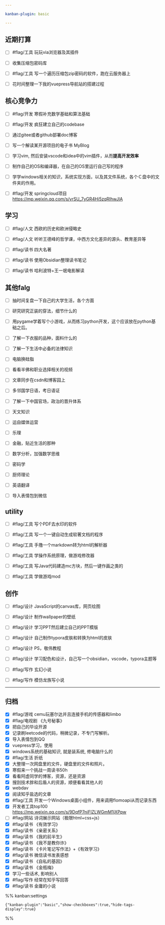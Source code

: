 ```yaml
---

kanban-plugin: basic

---
```


## 近期打算

- [ ] #flag/工具 玩玩via浏览器及其插件
- [ ] 收集压缩包密码库
- [ ] #flag/工具 写一个遍历压缩包zip密码的软件，跑在云服务器上
- [ ] 花时间整理一下我的vuepress导航站的搭建过程


## 核心竞争力

- [ ] #flag/开发 寒假补充数学基础和算法基础
- [ ] #flag/开发 疯狂建立自己的codebase
- [ ] 通过gitee或者github部署doc博客
- [ ] 写一个解读某开源项目的电子书 MyBlog
- [ ] 学习vim, 然后安装vscode和idea中的vim插件，从而**提高开发效率**
- [ ] 制作自己的OS和编译器，在自己的OS里运行自己写的程序
- [ ] 学学windows相关的知识，系统实现方面，以及其文件系统，各个Ｃ盘中的文件夹的作用。
- [ ] #flag/开发 springcloud项目 https://mp.weixin.qq.com/s/vrSU_7yGR4Hi5zqRIhwJlA


## 学习

- [ ] #flag/人文 西欧的历史和欧洲侵略史
- [ ] #flag/人文 听听王德峰的哲学课，中西方文化差异的源头、教育差异等
- [ ] #flag/读书 四大名著
- [ ] #flag/读书 使用Obsidian整理读书笔记
- [ ] #flag/读书 哈利波特+王一珉电影解读


## 其他falg

- [ ] 抽时间复盘一下自己的大学生活，各个方面
- [ ] 研究研究正装的穿法，细节什么的
- [ ] 用pygame学着写个小游戏，从而练习python开发，这个应该放在python基础之后。
- [ ] 了解一下衣服的品种，面料什么的
- [ ] 了解一下生活中必备的法律知识
- [ ] 电脑换硅脂
- [ ] 看看半佛和职业选择相关的视频
- [ ] 文章同步在csdn和博客园上
- [ ] 多邻国学日语，考日语证
- [ ] 了解一下中国官场，政治的晋升体系
- [ ] 天文知识
- [ ] 运自媒体运营
- [ ] 乐理
- [ ] 金融，贴近生活的那种
- [ ] 数学分析，加强数学思维
- [ ] 密码学
- [ ] 厨师理论
- [ ] 英语翻译
- [ ] 导入表情包到微信


## utility

- [ ] #flag/工具 写个PDF去水印的软件
- [ ] #flag/工具 写一个一键自动生成软著文档的程序
- [ ] #flag/工具 手撸一个markdown转为html的解析器
- [ ] #flag/工具 学操作系统原理，做游戏修改器
- [ ] #flag/工具 写Java代码建造mc方块，然后一键作画之类的
- [ ] #flag/工具 学做游戏mod


## 创作

- [ ] #flag/设计 JavaScript的canvas库，网页绘图
- [ ] #flag/设计 制作wallpaper的壁纸
- [ ] #flag/设计 学习PPT然后建立自己的PPT模版
- [ ] #flag/设计 自己制作typora皮肤和转换为html的皮肤
- [ ] #flag/设计 PS，敬伟教程
- [ ] #flag/设计 学习配色和设计，自己写一个obsidian，vscode，typora主题等
- [ ] #flag/写作 玄幻小说
- [ ] #flag/写作 模仿龙族写小说


***

## 归档

- [x] #flag/游戏 cemu玩塞尔达并且连接手机的传感器和limbo
- [x] #flag/电视剧 《九号秘事》
- [x] 把自己的毕设开源
- [x] 记录刷leetcode的代码，稍微记录，不专门写解析。
- [x] 导入表情包到QQ
- [x] vuepress学习，使用
- [x] windows系统的基础知识, 就是装系统, 修电脑什么的
- [x] #flag/生活 折纸
- [x] 大整理一次网盘里的文件，硬盘里的文件和照片。
- [x] 寒假来一个挑战一周读书50h
- [x] 看看阿虚同学的博客，资源，还是资源
- [x] 搜刮技术胖和后盾人的资源，顺便看看其他人的
- [x] webdav
- [x] 阅读知乎盐选的文章
- [x] #flag/工具 开发一个Windows桌面小组件，用来调用flomoapi从而记录东西
- [x] 开发者工具top100 https://mp.weixin.qq.com/s/9DqfP7niFlZLWGmM1jXPpw
- [ ] #flag/网站 诗词展示网站（极限html+css+js）
- [x] #flag/读书 《有效学习》
- [x] #flag/读书 《亲密关系》
- [x] #flag/读书 《我的前半生》
- [x] #flag/读书 《我不是教你诈》
- [x] #flag/读书 《卡片笔记写作法》+《有效学习》
- [x] #flag/读书 微信读书发表感想
- [x] #flag/读书 《自私的基因》
- [x] #flag/读书 《金瓶梅》
- [x] 学习一些话术, 影响别人
- [x] #flag/写作 经常在知乎写回答
- [x] #flag/读书 金庸的小说

%% kanban:settings
```
{"kanban-plugin":"basic","show-checkboxes":true,"hide-tags-display":true}
```
%%